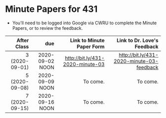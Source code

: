 # Minute Papers for 431

- You'll need to be logged into Google via CWRU to complete the Minute Papers, or to review the feedback.

After Class | due | Link to Minute Paper Form | Link to Dr. Love's Feedback
----------: | ------: | --------: | ----------:
3 (2020-09-01) | 2020-09-02 NOON | http://bit.ly/431-2020-minute-03 | http://bit.ly/431-2020-minute-03-feedback
5 (2020-09-08) | 2020-09-09 NOON | To come. | To come.
7 (2020-09-15) | 2020-09-16 NOON | To come. | To come.
